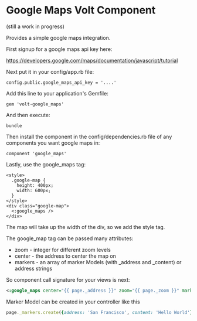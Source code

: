 # Google Maps Volt Component

(still a work in progress)

Provides a simple google maps integration.

First signup for a google maps api key here:

https://developers.google.com/maps/documentation/javascript/tutorial

Next put it in your config/app.rb file:

    config.public.google_maps_api_key = '....'

Add this line to your application's Gemfile:

    gem 'volt-google_maps'

And then execute:

    bundle

Then install the component in the config/dependencies.rb file of any components you want google maps in:

    component 'google_maps'

Lastly, use the google_maps tag:

    <style>
      .google-map {
        height: 400px;
        width: 600px;
      }
    </style>
    <div class="google-map">
      <:google_maps />
    </div>

The map will take up the width of the div, so we add the style tag.

The google_map tag can be passed many attributes:

- zoom - integer for different zoom levels
- center - the address to center the map on
- markers - an array of marker Models  (with _address and _content) or address strings

So component call signature for your views is next:
```xml
<:google_maps center="{{ page._address }}" zoom="{{ page._zoom }}" markers="{{ page._markers }}" />
```

Marker Model can be created in your controller like this
```ruby
page._markers.create({address: 'San Francisco', content: 'Hello World'})
```
